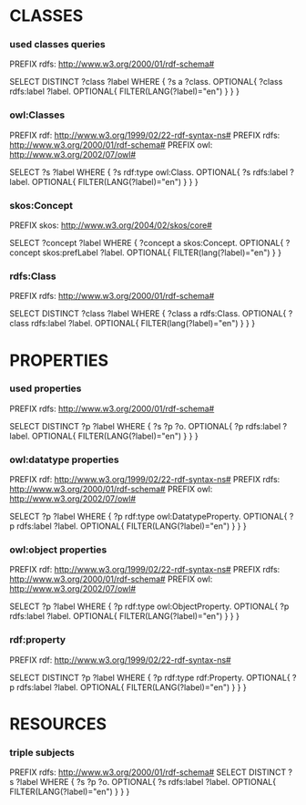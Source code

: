 # CLASSES

### used classes queries
PREFIX rdfs: <http://www.w3.org/2000/01/rdf-schema#>

SELECT DISTINCT ?class ?label WHERE { 
	?s a ?class. 
	OPTIONAL{
		?class rdfs:label ?label.
		OPTIONAL{
			FILTER(LANG(?label)="en")
		}
	}
}

### owl:Classes
PREFIX rdf:  <http://www.w3.org/1999/02/22-rdf-syntax-ns#>
PREFIX rdfs: <http://www.w3.org/2000/01/rdf-schema#>
PREFIX owl:  <http://www.w3.org/2002/07/owl#>

SELECT ?s ?label WHERE { 
	?s rdf:type owl:Class. 
	OPTIONAL{
		?s rdfs:label ?label.
		OPTIONAL{
			FILTER(LANG(?label)="en")
		}
	}
}

### skos:Concept
PREFIX skos: <http://www.w3.org/2004/02/skos/core#> 

SELECT ?concept ?label WHERE {
  ?concept a skos:Concept.
  OPTIONAL{
	?concept skos:prefLabel ?label.
    OPTIONAL{
		FILTER(lang(?label)="en")
	}
} 

### rdfs:Class
PREFIX rdfs: <http://www.w3.org/2000/01/rdf-schema#>

SELECT DISTINCT ?class ?label WHERE { 
	?class a rdfs:Class. 
	OPTIONAL{
		?class rdfs:label ?label.
		OPTIONAL{
			FILTER(lang(?label)="en")
		}
	}
} 
 
# PROPERTIES

### used properties
PREFIX rdfs: <http://www.w3.org/2000/01/rdf-schema#>

SELECT DISTINCT ?p ?label WHERE { 
	?s ?p ?o. 
	OPTIONAL{
		?p rdfs:label ?label.
		OPTIONAL{
			FILTER(LANG(?label)="en")
		}
	}
} 

### owl:datatype properties
PREFIX rdf:  <http://www.w3.org/1999/02/22-rdf-syntax-ns#>
PREFIX rdfs: <http://www.w3.org/2000/01/rdf-schema#>
PREFIX owl:  <http://www.w3.org/2002/07/owl#>

SELECT ?p ?label WHERE { 
	?p rdf:type owl:DatatypeProperty. 
	OPTIONAL{
		?p rdfs:label ?label.
		OPTIONAL{
			FILTER(LANG(?label)="en")
		}
	}
}

### owl:object properties
PREFIX rdf:  <http://www.w3.org/1999/02/22-rdf-syntax-ns#>
PREFIX rdfs: <http://www.w3.org/2000/01/rdf-schema#>
PREFIX owl:  <http://www.w3.org/2002/07/owl#>

SELECT ?p ?label WHERE { 
	?p rdf:type owl:ObjectProperty. 
	OPTIONAL{
		?p rdfs:label ?label.
		OPTIONAL{
			FILTER(LANG(?label)="en")
		}
	}
}

### rdf:property
PREFIX rdf:  <http://www.w3.org/1999/02/22-rdf-syntax-ns#>

SELECT DISTINCT ?p ?label WHERE { 
	?p rdf:type rdf:Property. 
	OPTIONAL{
		?p rdfs:label ?label.
		OPTIONAL{
			FILTER(LANG(?label)="en")
		}
	} 
}

# RESOURCES

### triple subjects
PREFIX rdfs: <http://www.w3.org/2000/01/rdf-schema#>
SELECT DISTINCT ?s ?label WHERE { 
	?s ?p ?o. 
	OPTIONAL{
		?s rdfs:label ?label.
		OPTIONAL{
			FILTER(LANG(?label)="en")
		}
	}
} 

